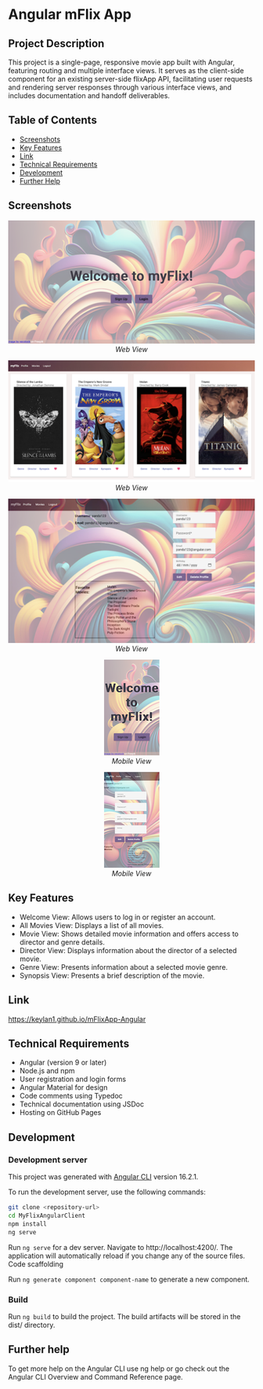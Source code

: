# Angular mFlix App

## Project Description

This project is a single-page, responsive movie app built with Angular, featuring routing and multiple interface views. It serves as the client-side component for an existing server-side flixApp API, facilitating user requests and rendering server responses through various interface views, and includes documentation and handoff deliverables.

## Table of Contents

- [Screenshots](#screenshots)
- [Key Features](#key-features)
- [Link](#link)
- [Technical Requirements](#technical-requirements)
- [Development](#development)
- [Further Help](#further-help)

## Screenshots

<p align="center">
  <img src="src/assets/Welcome.png" alt="Welcome">
  <br>
  <em>Web View</em>
</p>

<p align="center">
  <img src="src/assets/Movies.png" alt="Movies">
  <br>
  <em>Web View</em>
</p>

<p align="center">
  <img src="src/assets/Profile.png" alt="Profile">
  <br>
  <em>Web View</em>
</p>

<p align="center">
  <img src="src/assets/angular-welcome.PNG" alt="Welcome">
  <br>
  <em>Mobile View</em>
</p>

<p align="center">
  <img src="src/assets/angular-profile.PNG" alt="Profile">
  <br>
  <em>Mobile View</em>
</p>

## Key Features

- Welcome View: Allows users to log in or register an account.
- All Movies View: Displays a list of all movies.
- Movie View: Shows detailed movie information and offers access to director and genre details.
- Director View: Displays information about the director of a selected movie.
- Genre View: Presents information about a selected movie genre.
- Synopsis View: Presents a brief description of the movie.

## Link

https://keylan1.github.io/mFlixApp-Angular

## Technical Requirements

- Angular (version 9 or later)
- Node.js and npm
- User registration and login forms
- Angular Material for design
- Code comments using Typedoc
- Technical documentation using JSDoc
- Hosting on GitHub Pages

## Development

### Development server

This project was generated with [Angular CLI](https://github.com/angular/angular-cli) version 16.2.1.

To run the development server, use the following commands:

```bash
git clone <repository-url>
cd MyFlixAngularClient
npm install
ng serve
```

Run `ng serve` for a dev server. Navigate to http://localhost:4200/. The application will automatically reload if you change any of the source files.
Code scaffolding

Run `ng generate component component-name` to generate a new component.

### Build

Run `ng build` to build the project. The build artifacts will be stored in the dist/ directory.

## Further help

To get more help on the Angular CLI use ng help or go check out the Angular CLI Overview and Command Reference page.

```

```
